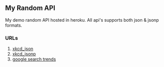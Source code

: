 ## My Random API

My demo random API hosted in heroku. All api's supports both json & jsonp formats.

### URLs

1. [xkcd_json](https://morning-river-6203.herokuapp.com/xkcd_json/)
1. [xkcd_jsonp](https://morning-river-6203.herokuapp.com/xkcd_jsonp/callback=__jp0)
1. [google search trends](https://morning-river-6203.herokuapp.com/google_trends)